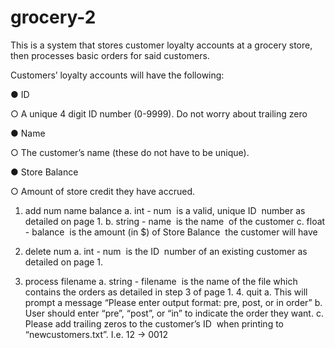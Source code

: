 # grocery-2
This is a system that stores customer loyalty accounts at a grocery store, then processes basic orders for said customers.

 Customers’ loyalty accounts will have the following:
 
 ● ID
  
  ○ A unique 4 digit ID number (0-9999). Do not worry about trailing zero
 
 ● Name 
  
  ○ The customer’s name (these do not have to be unique).
 
 ● Store Balance 
  
  ○ Amount of store credit they have accrued.


1. add​ ​num name balance a. int - ​num
​ is a valid, unique ​ID
​ ​number as detailed on page 1. b. string - ​name
​ is the ​name 
​ of the customer c. float - ​balance
​ is the amount (in $) of ​Store Balance
​ the customer will have 


2. delete ​num  a. int - ​num
​ is the ​ID
​ ​number of an existing customer as detailed on page 1. 


3. process ​filename a. string - ​filename 
​ is the name of the file which contains the orders as detailed in step 3 of page 1. 4. quit a. This will prompt a message “​Please enter output format: pre, post, or in order​” b. User should enter ​“pre”​, ​“post”​, or ​“in”​ to indicate the order they want. c. Please add trailing zeros to the customer’s ​ID
​ when printing to “newcustomers.txt”. ​I.e. 12 -> 0012 
